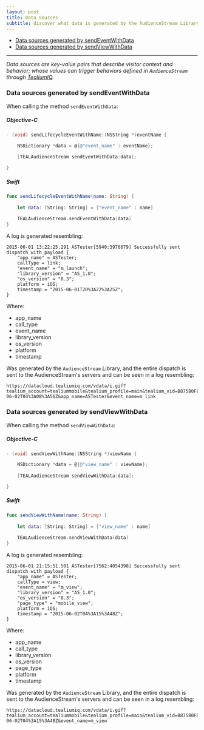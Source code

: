 ```yaml
---
layout: post
title: Data Sources
subtitle: discover what data is generated by the AudienceStream Library  
---
```


* [Data sources generated by sendEventWithData](data-sources.html#send-event)
* [Data sources generated by sendViewWithData](data-sources.html#send-view)

<hr/>

<!--more-->

*Data sources are key-value pairs that describe visitor context and behavior; whose values can trigger behaviors defined in ```AudienceStream``` through [TealiumIQ](https://my.tealiumiq.com).*

### <span id="send-event" />Data sources generated by sendEventWithData

When calling the method ```sendEventWithData```:

##### Objective-C

```objective-c
- (void) sendLifecycleEventWithName:(NSString *)eventName {

    NSDictionary *data = @{@"event_name" : eventName};
    
    [TEALAudienceStream sendEventWithData:data];

}
```
##### Swift

```swift
func sendLifecycleEventWithName(name: String) {
    
    let data: [String: String] = ["event_name" : name]
    
    TEALAudienceStream.sendEventWithData(data)
}
```

A log is generated resembling: 

```
2015-06-01 13:22:25.291 ASTester[5940:3976679] Successfully sent dispatch with payload {
    "app_name" = ASTester;
    callType = link;
    "event_name" = "m_launch";
    "library_version" = "AS_1.0";
    "os_version" = "8.3";
    platform = iOS;
    timestamp = "2015-06-01T20%3A22%3A25Z";
}
```

Where: 

* app_name
* call_type
* event_name
* library_version
* os_version
* platform
* timestamp

Was generated by the ```AudienceStream``` Library, and the entire dispatch is sent to the AudienceStream's servers and can be seen in a log resembling:

```
https://datacloud.tealiumiq.com/vdata/i.gif?tealium_account=tealiummobile&tealium_profile=main&tealium_vid=B875B0F89F1C40F097061A8AB6FC45C5&callType=link&event_name=m_link&library_version=AS_1.0&platform=iOS&os_version=8.3&timestamp=2015-06-02T04%3A08%3A56Z&app_name=ASTester&event_name=m_link
```

### <span id="send-view" />Data sources generated by sendViewWithData

When calling the method ```sendViewWithData```:

##### Objective-C

```objective-c
- (void) sendViewWithName:(NSString *)viewName {

    NSDictionary *data = @{@"view_name" : viewName};
    
    [TEALAudienceStream sendViewWithData:data];

}
```
##### Swift

```swift
func sendViewWithName(name: String) {
    
    let data: [String: String] = ["view_name" : name]
    
    TEALAudienceStream.sendViewWithData(data)
}
```

A log is generated resembling: 

```
2015-06-01 21:15:51.501 ASTester[7562:4054398] Successfully sent dispatch with payload {
    "app_name" = ASTester;
    callType = view;
    "event_name" = "m_view";
    "library_version" = "AS_1.0";
    "os_version" = "8.3";
    "page_type" = "mobile_view";
    platform = iOS;
    timestamp = "2015-06-02T04%3A15%3A48Z";
}
```

Where: 

* app_name
* call_type
* library_version
* os_version
* page_type
* platform
* timestamp

Was generated by the ```AudienceStream``` Library, and the entire dispatch is sent to the AudienceStream's servers and can be seen in a log resembling:

```
https://datacloud.tealiumiq.com/vdata/i.gif?tealium_account=tealiummobile&tealium_profile=main&tealium_vid=B875B0F89F1C40F097061A8AB6FC45C5&callType=view&event_name=m_view&library_version=AS_1.0&platform=iOS&os_version=8.3&page_type=mobile_view&app_name=ASTester&timestamp=2015-06-02T04%3A15%3A48Z&event_name=m_view
```
